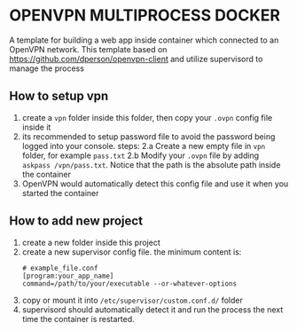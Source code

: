 OPENVPN MULTIPROCESS DOCKER
===========================

A template for building a web app inside container which connected to an OpenVPN network. This template based on https://github.com/dperson/openvpn-client and utilize supervisord to manage the process

## How to setup vpn
1. create a `vpn` folder inside this folder, then copy your `.ovpn` config file inside it
2. its recommended to setup password file to avoid the password being logged into your console. steps:
2.a Create a new empty file in `vpn` folder, for example `pass.txt`
2.b Modify your `.ovpn` file by adding `askpass /vpn/pass.txt`. Notice that the path is the absolute path inside the container
3. OpenVPN would automatically detect this config file and use it when you started the container

## How to add new project
1. create a new folder inside this project
2. create a new supervisor config file. the minimum content is:
   ```
   # example_file.conf
   [program:your_app_name]
   command=/path/to/your/executable --or-whatever-options
   ```
3. copy or mount it into `/etc/supervisor/custom.conf.d/` folder
4. supervisord should automatically detect it and run the process the next time the container is restarted.
